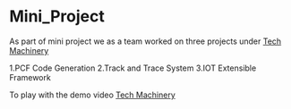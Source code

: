 # Mini_Project

As part of mini project we as a team worked on three projects under <a href = "http://www.trustyfi.com/"> Tech Machinery </a> 

1.PCF Code Generation
2.Track and Trace System
3.IOT Extensible Framework 


To play with the demo video <a href = ""> Tech Machinery </a> 


